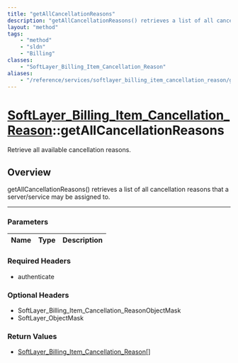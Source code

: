 ```yaml
---
title: "getAllCancellationReasons"
description: "getAllCancellationReasons() retrieves a list of all cancellation reasons that a server/service may be assigned to."
layout: "method"
tags:
    - "method"
    - "sldn"
    - "Billing"
classes:
    - "SoftLayer_Billing_Item_Cancellation_Reason"
aliases:
    - "/reference/services/softlayer_billing_item_cancellation_reason/getAllCancellationReasons"
---
```

# [SoftLayer_Billing_Item_Cancellation_Reason](/reference/services/SoftLayer_Billing_Item_Cancellation_Reason)::getAllCancellationReasons

Retrieve all available cancellation reasons. 


## Overview 
getAllCancellationReasons() retrieves a list of all cancellation reasons that a server/service may be assigned to. 

-----

### Parameters 
|Name | Type | Description |
| --- | --- | --- |


### Required Headers
* authenticate


### Optional Headers
* SoftLayer_Billing_Item_Cancellation_ReasonObjectMask
* SoftLayer_ObjectMask

### Return Values
* <a href='/reference/datatypes/SoftLayer_Billing_Item_Cancellation_Reason'>SoftLayer_Billing_Item_Cancellation_Reason[] </a>




